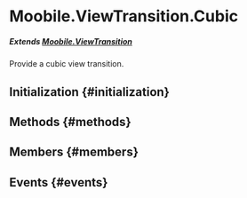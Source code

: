 Moobile.ViewTransition.Cubic
================================================================================

##### Extends [Moobile.ViewTransition](ViewTransition/ViewTransition.md)

Provide a cubic view transition.

Initialization {#initialization}
--------------------------------------------------------------------------------

Methods {#methods}
--------------------------------------------------------------------------------


Members {#members}
--------------------------------------------------------------------------------


Events {#events}
--------------------------------------------------------------------------------